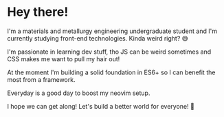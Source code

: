 # Hey there!

I'm a materials and metallurgy engineering undergraduate student and I'm
currently studying front-end technologies. Kinda weird right? 😅

I'm passionate in learning dev stuff, tho JS can be weird sometimes and CSS
makes me want to pull my hair out!

At the moment I'm building a solid foundation in ES6+ so I can benefit the most
from a framework.

Everyday is a good day to boost my neovim setup.

I hope we can get along! Let's build a better world for everyone! 💪

<!--
**rudah-amaral/rudah-amaral** is a ✨ _special_ ✨ repository because its `README.md` (this file) appears on your GitHub profile.

Here are some ideas to get you started:

- 🔭 I’m currently working on ...
- 🌱 I’m currently learning ...
- 👯 I’m looking to collaborate on ...
- 🤔 I’m looking for help with ...
- 💬 Ask me about ...
- 📫 How to reach me: ...
- 😄 Pronouns: ...
- ⚡ Fun fact: ...
-->
